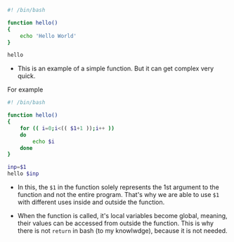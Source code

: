 ```bash
#! /bin/bash

function hello()
{
	echo 'Hello World'
}

hello
```
+ This is an example of a simple function. But it can get complex very quick. 

For example

```bash
#! /bin/bash

function hello()
{
	for (( i=0;i<(( $1+1 ));i++ ))
	do
		echo $i
	done
}

inp=$1
hello $inp
```

+ In this, the `$1` in the function solely represents the 1st argument to the function and not the entire program. That's why we are able to use `$1` with different uses inside and outside the function.



+ When the function is called, it's local variables become global, meaning, their values can be accessed from outside the function. This is why there is not `return` in bash (to my knowlwdge), because it is not needed.